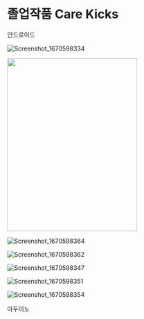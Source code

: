 
<h1> 졸업작품 Care Kicks</h1>


<p>안드로이드 </p>

![Screenshot_1670598334](https://user-images.githubusercontent.com/51393580/206732146-6f3b32da-5c16-43ed-b0cc-81f9ca4bda32.png)

<img src="https://user-images.githubusercontent.com/51393580/206732146-6f3b32da-5c16-43ed-b0cc-81f9ca4bda32.png" width ="300" height="400"/>


![Screenshot_1670598364](https://user-images.githubusercontent.com/51393580/206732255-b79ec57d-4f4f-46a9-b183-e0b33398cdb3.png)



![Screenshot_1670598362](https://user-images.githubusercontent.com/51393580/206732283-b04a15f8-2a88-4134-b15a-ea48abfc87ab.png)

![Screenshot_1670598347](https://user-images.githubusercontent.com/51393580/206732303-c75d8970-82b6-4d38-a56c-b870f45629a6.png)

![Screenshot_1670598351](https://user-images.githubusercontent.com/51393580/206732315-0e6310ce-6741-4493-8f87-afc80a9b2a6a.png)

![Screenshot_1670598354](https://user-images.githubusercontent.com/51393580/206732322-794d41f6-0209-4fa5-ab97-1c41cb73f29d.png)








<p>아두이노 </p>
